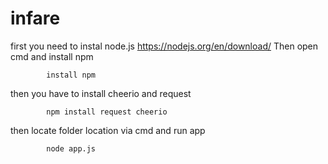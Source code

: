 # infare
first you need to instal node.js https://nodejs.org/en/download/
Then open cmd and install npm
		
			install npm

then you have to install cheerio and request 


			npm install request cheerio
			

then locate folder location via cmd and run app

			node app.js 

			